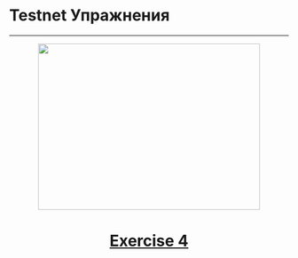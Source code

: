 # Testnet Упражнения
-----

<!-- panels:start -->

<!-- div:right-panel -->
   <center>
  <a href="../#/Упражнения/упражнение-4">
<img src="../_media/ex4.jpeg"
     width=400" height="300">
       <center><h1>Exercise 4</h1></center>
  </a>
  </center>
  
<!-- div:right-panel -->


<!-- panels:end -->
